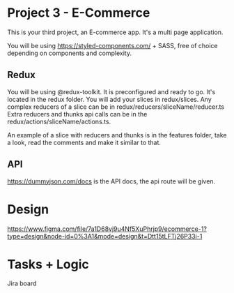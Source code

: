 # Project 3 - E-Commerce

This is your third project, an E-commerce app. It's a multi page application.

You will be using https://styled-components.com/ + SASS, free of choice depending on components and complexity.

## Redux

You will be using @redux-toolkit. It is preconfigured and ready to go. It's located in the redux folder.
You will add your slices in redux/slices.
Any complex reducers of a slice can be in redux/reducers/sliceName/reducer.ts
Extra reducers and thunks api calls can be in the redux/actions/sliceName/actions.ts.

An example of a slice with reducers and thunks is in the features folder, take a look, read the comments and make it similar to that.

## API

https://dummyjson.com/docs is the API docs, the api route will be given.

# Design

https://www.figma.com/file/7a1D68vj9u4Nf5XuPhrjp9/ecommerce-1?type=design&node-id=0%3A1&mode=design&t=Dtt15tLFTj26P33i-1

# Tasks + Logic

Jira board

